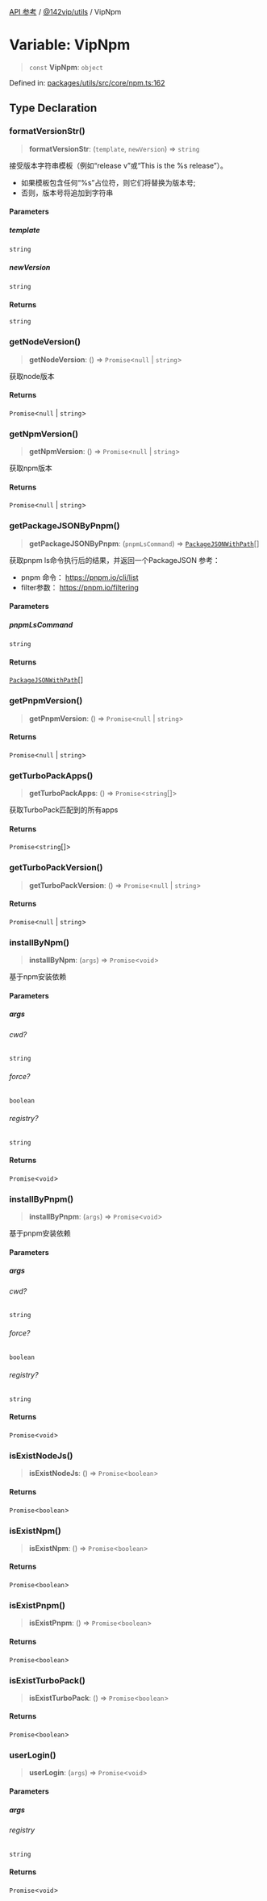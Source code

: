 [API 参考](../../../index.md) / [@142vip/utils](../index.md) / VipNpm

# Variable: VipNpm

> `const` **VipNpm**: `object`

Defined in: [packages/utils/src/core/npm.ts:162](https://github.com/142vip/core-x/blob/15d5bc9ef4bece78c0e60bdf074a2d245f625100/packages/utils/src/core/npm.ts#L162)

## Type Declaration

### formatVersionStr()

> **formatVersionStr**: (`template`, `newVersion`) => `string`

接受版本字符串模板（例如“release v”或“This is the %s release”）。
- 如果模板包含任何“%s”占位符，则它们将替换为版本号;
- 否则，版本号将追加到字符串

#### Parameters

##### template

`string`

##### newVersion

`string`

#### Returns

`string`

### getNodeVersion()

> **getNodeVersion**: () => `Promise`\<`null` \| `string`\>

获取node版本

#### Returns

`Promise`\<`null` \| `string`\>

### getNpmVersion()

> **getNpmVersion**: () => `Promise`\<`null` \| `string`\>

获取npm版本

#### Returns

`Promise`\<`null` \| `string`\>

### getPackageJSONByPnpm()

> **getPackageJSONByPnpm**: (`pnpmLsCommand`) => [`PackageJSONWithPath`](../interfaces/PackageJSONWithPath.md)[]

获取pnpm ls命令执行后的结果，并返回一个PackageJSON
参考：
- pnpm 命令： https://pnpm.io/cli/list
- filter参数： https://pnpm.io/filtering

#### Parameters

##### pnpmLsCommand

`string`

#### Returns

[`PackageJSONWithPath`](../interfaces/PackageJSONWithPath.md)[]

### getPnpmVersion()

> **getPnpmVersion**: () => `Promise`\<`null` \| `string`\>

#### Returns

`Promise`\<`null` \| `string`\>

### getTurboPackApps()

> **getTurboPackApps**: () => `Promise`\<`string`[]\>

获取TurboPack匹配到的所有apps

#### Returns

`Promise`\<`string`[]\>

### getTurboPackVersion()

> **getTurboPackVersion**: () => `Promise`\<`null` \| `string`\>

#### Returns

`Promise`\<`null` \| `string`\>

### installByNpm()

> **installByNpm**: (`args`) => `Promise`\<`void`\>

基于npm安装依赖

#### Parameters

##### args

###### cwd?

`string`

###### force?

`boolean`

###### registry?

`string`

#### Returns

`Promise`\<`void`\>

### installByPnpm()

> **installByPnpm**: (`args`) => `Promise`\<`void`\>

基于pnpm安装依赖

#### Parameters

##### args

###### cwd?

`string`

###### force?

`boolean`

###### registry?

`string`

#### Returns

`Promise`\<`void`\>

### isExistNodeJs()

> **isExistNodeJs**: () => `Promise`\<`boolean`\>

#### Returns

`Promise`\<`boolean`\>

### isExistNpm()

> **isExistNpm**: () => `Promise`\<`boolean`\>

#### Returns

`Promise`\<`boolean`\>

### isExistPnpm()

> **isExistPnpm**: () => `Promise`\<`boolean`\>

#### Returns

`Promise`\<`boolean`\>

### isExistTurboPack()

> **isExistTurboPack**: () => `Promise`\<`boolean`\>

#### Returns

`Promise`\<`boolean`\>

### userLogin()

> **userLogin**: (`args`) => `Promise`\<`void`\>

#### Parameters

##### args

###### registry

`string`

#### Returns

`Promise`\<`void`\>
